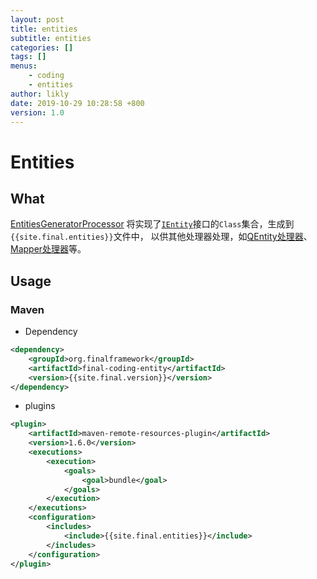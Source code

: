 ```yaml
---
layout: post
title: entities
subtitle: entities
categories: []
tags: []
menus:
    - coding
    - entities
author: likly
date: 2019-10-29 10:28:58 +800
version: 1.0
---
```


# Entities

## What

[EntitiesGeneratorProcessor](/final-coding/final-coding-entity/src/main/java/org/finalframework/coding/entity/EntitiesGeneratorProcessor.java)
将实现了[`IEntity`](/final-data/final-data-core/src/main/java/org/finalframework/data/entity/IEntity.java)接口的`Class`集合，生成到`{{site.final.entities}}`文件中，
以供其他处理器处理，如[QEntity处理器](entities.md)、[Mapper处理器](mapper.md)等。

## Usage

### Maven

* Dependency

```xml
<dependency>
    <groupId>org.finalframework</groupId>
    <artifactId>final-coding-entity</artifactId>
    <version>{{site.final.version}}</version>
</dependency>
```

* plugins

```xml
<plugin>
    <artifactId>maven-remote-resources-plugin</artifactId>
    <version>1.6.0</version>
    <executions>
        <execution>
            <goals>
                <goal>bundle</goal>
            </goals>
        </execution>
    </executions>
    <configuration>
        <includes>
            <include>{{site.final.entities}}</include>
        </includes>
    </configuration>
</plugin>
```